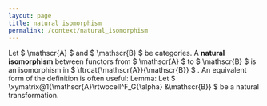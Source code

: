 ```yaml
---
layout: page
title: natural isomorphism
permalink: /context/natural_isomorphism
---
```

Let $ \mathscr{A} $ and $ \mathscr{B} $ be categories. A **natural isomorphism** between functors from $ \mathscr{A} $ to $ \mathscr{B} $ is an isomorphism in $ \ftrcat{\mathscr{A}}{\mathscr{B}} $ . An equivalent form of the definition is often useful: Lemma: Let $ \xymatrix@1{\mathscr{A}\rtwocell^F_G{\alpha} &\mathscr{B}} $ be a natural transformation.
